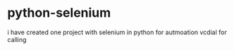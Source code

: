 # python-selenium
i have created one project with selenium in python for autmoation vcdial for calling 
